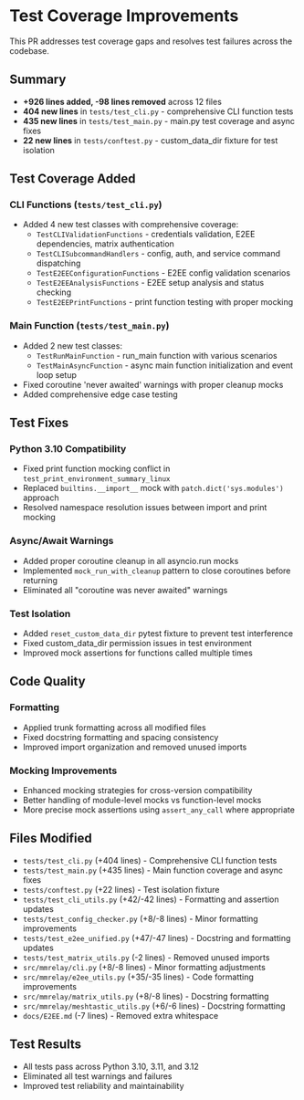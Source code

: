 # Test Coverage Improvements

This PR addresses test coverage gaps and resolves test failures across the codebase.

## Summary

- **+926 lines added, -98 lines removed** across 12 files
- **404 new lines** in `tests/test_cli.py` - comprehensive CLI function tests
- **435 new lines** in `tests/test_main.py` - main.py test coverage and async fixes
- **22 new lines** in `tests/conftest.py` - custom_data_dir fixture for test isolation

## Test Coverage Added

### CLI Functions (`tests/test_cli.py`)
- Added 4 new test classes with comprehensive coverage:
  - `TestCLIValidationFunctions` - credentials validation, E2EE dependencies, matrix authentication
  - `TestCLISubcommandHandlers` - config, auth, and service command dispatching
  - `TestE2EEConfigurationFunctions` - E2EE config validation scenarios
  - `TestE2EEAnalysisFunctions` - E2EE setup analysis and status checking
  - `TestE2EEPrintFunctions` - print function testing with proper mocking

### Main Function (`tests/test_main.py`)
- Added 2 new test classes:
  - `TestRunMainFunction` - run_main function with various scenarios
  - `TestMainAsyncFunction` - async main function initialization and event loop setup
- Fixed coroutine 'never awaited' warnings with proper cleanup mocks
- Added comprehensive edge case testing

## Test Fixes

### Python 3.10 Compatibility
- Fixed print function mocking conflict in `test_print_environment_summary_linux`
- Replaced `builtins.__import__` mock with `patch.dict('sys.modules')` approach
- Resolved namespace resolution issues between import and print mocking

### Async/Await Warnings
- Added proper coroutine cleanup in all asyncio.run mocks
- Implemented `mock_run_with_cleanup` pattern to close coroutines before returning
- Eliminated all "coroutine was never awaited" warnings

### Test Isolation
- Added `reset_custom_data_dir` pytest fixture to prevent test interference
- Fixed custom_data_dir permission issues in test environment
- Improved mock assertions for functions called multiple times

## Code Quality

### Formatting
- Applied trunk formatting across all modified files
- Fixed docstring formatting and spacing consistency
- Improved import organization and removed unused imports

### Mocking Improvements
- Enhanced mocking strategies for cross-version compatibility
- Better handling of module-level mocks vs function-level mocks
- More precise mock assertions using `assert_any_call` where appropriate

## Files Modified

- `tests/test_cli.py` (+404 lines) - Comprehensive CLI function tests
- `tests/test_main.py` (+435 lines) - Main function coverage and async fixes
- `tests/conftest.py` (+22 lines) - Test isolation fixture
- `tests/test_cli_utils.py` (+42/-42 lines) - Formatting and assertion updates
- `tests/test_config_checker.py` (+8/-8 lines) - Minor formatting improvements
- `tests/test_e2ee_unified.py` (+47/-47 lines) - Docstring and formatting updates
- `tests/test_matrix_utils.py` (-2 lines) - Removed unused imports
- `src/mmrelay/cli.py` (+8/-8 lines) - Minor formatting adjustments
- `src/mmrelay/e2ee_utils.py` (+35/-35 lines) - Code formatting improvements
- `src/mmrelay/matrix_utils.py` (+8/-8 lines) - Docstring formatting
- `src/mmrelay/meshtastic_utils.py` (+6/-6 lines) - Docstring formatting
- `docs/E2EE.md` (-7 lines) - Removed extra whitespace

## Test Results
- All tests pass across Python 3.10, 3.11, and 3.12
- Eliminated all test warnings and failures
- Improved test reliability and maintainability
